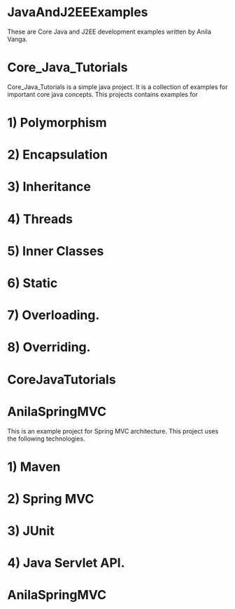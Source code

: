 # JavaAndJ2EEExamples
These are Core Java and J2EE development examples written by Anila Vanga. 

# Core_Java_Tutorials #
 Core_Java_Tutorials is a simple java project. It is a collection of examples for important core java concepts. This projects contains examples for 
 # 1) Polymorphism
 # 2) Encapsulation
 # 3) Inheritance
 # 4) Threads
 # 5) Inner Classes
 # 6) Static
 # 7) Overloading. 
 # 8) Overriding. 
# CoreJavaTutorials #


# AnilaSpringMVC #
  This is an example project for Spring MVC architecture. This project uses the following technologies.  
  # 1) Maven 
  # 2) Spring MVC 
  # 3) JUnit
  # 4) Java Servlet API. 
# AnilaSpringMVC #
